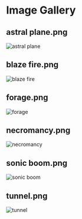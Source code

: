 <!DOCTYPE html>
<html lang="en">
<head>
    <meta charset="UTF-8">
    <meta name="viewport" content="width=device-width, initial-scale=1.0">
    <title>Image Gallery</title>
</head>
<body>

<h1>Image Gallery</h1>

<h2>astral plane.png</h2>
<img src="https://github.com/joshua-bluestine/RecycleApp/blob/master/astral%20plane.png" alt="astral plane" />

<h2>blaze fire.png</h2>
<img src="https://github.com/joshua-bluestine/RecycleApp/blob/master/blaze%20fire.png" alt="blaze fire" />

<h2>forage.png</h2>
<img src="https://github.com/joshua-bluestine/RecycleApp/blob/master/forage.png" alt="forage" />

<h2>necromancy.png</h2>
<img src="https://github.com/joshua-bluestine/RecycleApp/blob/master/necromancy.png" alt="necromancy" />

<h2>sonic boom.png</h2>
<img src="https://github.com/joshua-bluestine/RecycleApp/blob/master/sonic%20boom.png" alt="sonic boom" />

<h2>tunnel.png</h2>
<img src="https://github.com/joshua-bluestine/RecycleApp/blob/master/tunnel.png" alt="tunnel" />

</body>
</html>

